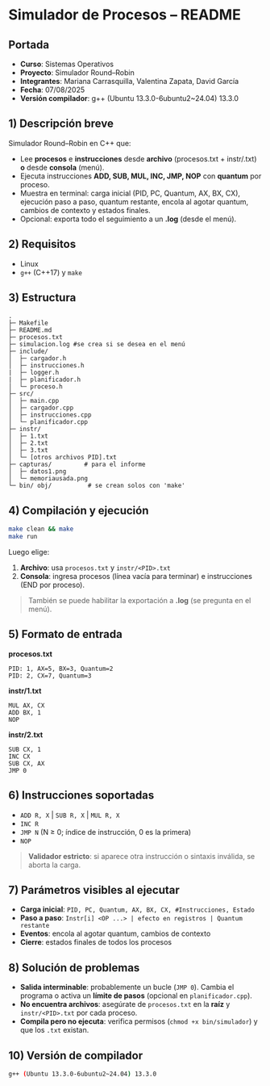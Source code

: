 # Simulador de Procesos – README

## Portada
- **Curso**: Sistemas Operativos
- **Proyecto**: Simulador Round–Robin
- **Integrantes**: Mariana Carrasquilla, Valentina Zapata, David García
- **Fecha**: 07/08/2025
- **Versión compilador**: g++ (Ubuntu 13.3.0-6ubuntu2~24.04) 13.3.0

## 1) Descripción breve
Simulador Round–Robin en C++ que:
- Lee **procesos** e **instrucciones** desde **archivo** (procesos.txt + instr/<PID>.txt) **o** desde **consola** (menú).
- Ejecuta instrucciones **ADD, SUB, MUL, INC, JMP, NOP** con **quantum** por proceso.
- Muestra en terminal: carga inicial (PID, PC, Quantum, AX, BX, CX), ejecución paso a paso, quantum restante, encola al agotar quantum, cambios de contexto y estados finales.
- Opcional: exporta todo el seguimiento a un **.log** (desde el menú).

## 2) Requisitos
- Linux
- `g++` (C++17) y `make`

## 3) Estructura
```
.
├─ Makefile
├─ README.md
├─ procesos.txt
├─ simulacion.log #se crea si se desea en el menú
├─ include/
│  ├─ cargador.h
│  ├─ instrucciones.h
|  ├─ logger.h
|  ├─ planificador.h
│  └─ proceso.h
├─ src/
│  ├─ main.cpp
│  ├─ cargador.cpp
│  ├─ instrucciones.cpp
│  └─ planificador.cpp
├─ instr/
│  ├─ 1.txt
│  ├─ 2.txt
│  ├─ 3.txt
│  └─ [otros archivos PID].txt
├─ capturas/         # para el informe
│  ├─ datos1.png
│  └─ memoriausada.png
└─ bin/ obj/          # se crean solos con 'make'
```

## 4) Compilación y ejecución
```bash
make clean && make
make run
```
Luego elige:
1. **Archivo**: usa `procesos.txt` y `instr/<PID>.txt`
2. **Consola**: ingresa procesos (línea vacía para terminar) e instrucciones (END por proceso).

> También se puede habilitar la exportación a **.log** (se pregunta en el menú).

## 5) Formato de entrada
**procesos.txt**
```
PID: 1, AX=5, BX=3, Quantum=2
PID: 2, CX=7, Quantum=3
```

**instr/1.txt**
```
MUL AX, CX
ADD BX, 1
NOP
```

**instr/2.txt**
```
SUB CX, 1
INC CX
SUB CX, AX
JMP 0
```

## 6) Instrucciones soportadas
- `ADD R, X`  | `SUB R, X`  | `MUL R, X`   
- `INC R`
- `JMP N` (N ≥ 0; índice de instrucción, 0 es la primera)
- `NOP`

> **Validador estricto**: si aparece otra instrucción o sintaxis inválida, se aborta la carga.

## 7) Parámetros visibles al ejecutar
- **Carga inicial**: `PID, PC, Quantum, AX, BX, CX, #Instrucciones, Estado`
- **Paso a paso**: `Instr[i] <OP ...> | efecto en registros | Quantum restante`
- **Eventos**: encola al agotar quantum, cambios de contexto
- **Cierre**: estados finales de todos los procesos

## 8) Solución de problemas
- **Salida interminable**: probablemente un bucle (`JMP 0`). Cambia el programa o activa un **límite de pasos** (opcional en `planificador.cpp`).
- **No encuentra archivos**: asegúrate de `procesos.txt` en la **raíz** y `instr/<PID>.txt` por cada proceso.
- **Compila pero no ejecuta**: verifica permisos (`chmod +x bin/simulador`) y que los `.txt` existan.

## 10) Versión de compilador
```bash
g++ (Ubuntu 13.3.0-6ubuntu2~24.04) 13.3.0
```
